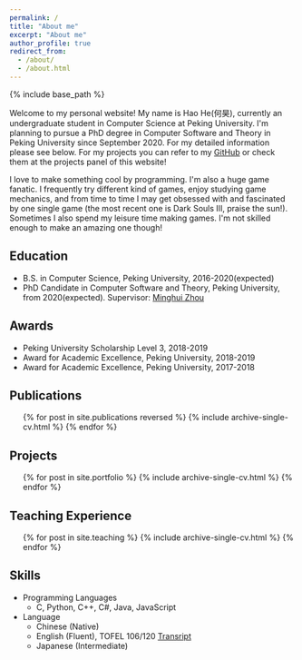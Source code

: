 ```yaml
---
permalink: /
title: "About me"
excerpt: "About me"
author_profile: true
redirect_from: 
  - /about/
  - /about.html
---
```


{% include base_path %}

Welcome to my personal website! My name is Hao He(何昊), currently an undergraduate student in Computer Science at Peking University. I'm planning to pursue a PhD degree in Computer Software and Theory in Peking University since September 2020. For my detailed information please see below. For my projects you can refer to my [GitHub](https://github.com/hehao98) or check them at the projects panel of this website!

I love to make something cool by programming. I'm also a huge game fanatic. I frequently try different kind of games, enjoy studying game mechanics, and from time to time I may get obsessed with and fascinated by one single game (the most recent one is Dark Souls III, praise the sun!). Sometimes I also spend my leisure time making games. I'm not skilled enough to make an amazing one though!

## Education

* B.S. in Computer Science, Peking University, 2016-2020(expected)
* PhD Candidate in Computer Software and Theory, Peking University, from 2020(expected). Supervisor: [Minghui Zhou](http://sei.pku.edu.cn/~zhmh/)

## Awards

* Peking University Scholarship Level 3, 2018-2019
* Award for Academic Excellence, Peking University, 2018-2019
* Award for Academic Excellence, Peking University, 2017-2018

## Publications

  <ul>{% for post in site.publications reversed %}
    {% include archive-single-cv.html %}
  {% endfor %}</ul>

## Projects

<ul>{% for post in site.portfolio %}
  {% include archive-single-cv.html %}
{% endfor %}</ul>

## Teaching Experience

  <ul>{% for post in site.teaching %}
    {% include archive-single-cv.html %}
  {% endfor %}</ul>

## Skills

* Programming Languages
  *  C, Python, C++, C#, Java, JavaScript
* Language
  * Chinese (Native) 
  * English (Fluent), TOFEL 106/120 [Transript](https://hehao98.github.io/files/托福成绩单.pdf)
  * Japanese (Intermediate)